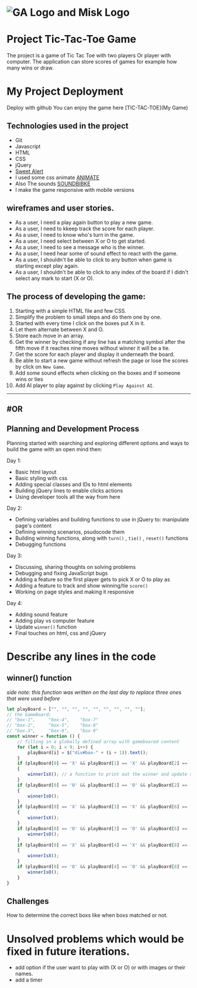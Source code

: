 # ![GA Logo and Misk Logo](https://misk.org.sa/miskacademy/wp-content/uploads/sites/5/2019/05/logo-aa.png)

# Project Tic-Tac-Toe Game
The project is a game of Tic Tac Toe with two players Or player with computer. The application can store scores of games for example how many wins or draw.

# My Project Deployment
Deploy with github
You can enjoy the game here [TIC-TAC-TOE](My Game)


## Technologies used in the project
* Git
* Javascript
* HTML
* CSS
* jQuery
* [Sweet Alert](https://daneden.github.io/animate.css/)
* I used some css animate [ANIMATE](https://daneden.github.io/animate.css/)
* Also The sounds [SOUNDBIBKE](http://soundbible.com/)
* I make the game responsive with mobile versions


## wireframes and user stories.
- As a user, I need a play again button to play a new game. 
- As a user, I need to kkeep track the score for each player. 
- As a user, I need to know who's turn in the game.
- As a user, I need select between X or O to get started. 
- As a user, I need to see a message who is the winner. 
- As a user, I need hear some of sound effect to react with the game. 
- As a user, I shouldn't be able to click to any button when game is starting except play again. 
- As a user, I shouldn't be able to click to any index of the board if I didn't select any mark to start (X or O). 

## The process of developing the game:
1. Starting with a simple HTML file and few CSS.
2. Simplify the problem to small steps and do them one by one.
3. Started with every time I click on the boxes put X in it.
4. Let them alternate between X and O.
5. Store each move in an array.
6. Get the winner by checking if any line has a matching symbol after the fifth move if it reaches nine moves without winner it will be a tie.
7. Get the score for each player and display it underneath the board.
8. Be able to start a new game without refresh the page or lose the scores by click on `New Game`.
9. Add some sound effects when clicking on the boxes and if someone wins or ties
10. Add AI player to play against by clicking `Play Against AI`.
----
#OR
----
## Planning and Development Process
Planning started with searching and exploring different options and ways to build the game with an open mind
then: 

Day 1:
- Basic html layout
- Basic styling with css
- Adding special classes and IDs to html elements
- Building jQuery lines to enable clicks actions 
- Using developer tools all the way from here 

Day 2:
- Defining variables and building functions to use in jQuery to: manipulate page's content
- Defining winning scenarios, psudocode them
- Building  winning functions, along with ``turn()`` , ``tie()`` , ``reset()`` functions 
- Debugging functions

Day 3:
- Discussing, sharing thoughts on solving problems 
- Debugging and fixing JavaScript bugs 
- Adding a feature so the first player gets to pick X or O to play as
- Adding a feature to track and show winning/tie ``score()``
- Working on page styles and making it responsive 

Day 4:
- Adding sound feature
- Adding play vs computer feature
- Update ``winner()`` function
- Final touches on html, css and jQuery
# Describe any lines in the code
## winner() function
*side note: this function was written on the last day to replace three ones that were used before*
```javascript
let playBoard = ["", "", "", "", "", "", "", "", ""];
// the GameBoard:
// "box-1",     "box-4",    "box-7"
// "box-2",     "box-5",    "box-8"
// "box-3",     "box-6",    "box-9"
const winner = function () {
    // filling in a globally defined array with gameboared content
    for (let i = 0; i < 9; i++) { 
        playBoard[i] = $("div#box-" + (i + 1)).text();
    }
    if (playBoard[0] == 'X' && playBoard[1] == 'X' && playBoard[2] == 'X' || playBoard[3] == 'X' && playBoard[4] == 'X' && playBoard[5] == 'X' || playBoard[6] == 'X' && playBoard[7] == 'X' && playBoard[8] == 'X') // if X won with a column
    {
        winnerIsX(); // a function to print out the winner and update score 
    }
    if (playBoard[0] == 'O' && playBoard[1] == 'O' && playBoard[2] == 'O' || playBoard[3] == 'O' && playBoard[4] == 'O' && playBoard[5] == 'O' || playBoard[6] == 'O' && playBoard[7] == 'O' && playBoard[8] == 'O') // if O won with a column
    {
        winnerIsO(); 
    }
    if (playBoard[0] == 'X' && playBoard[3] == 'X' && playBoard[6] == 'X' || playBoard[1] == 'X' && playBoard[4] == 'X' && playBoard[7] == 'X' || playBoard[2] == 'X' && playBoard[5] == 'X' && playBoard[8] == 'X') // if X won with a row
    {
        winnerIsX(); 
    }
    if (playBoard[0] == 'O' && playBoard[3] == 'O' && playBoard[6] == 'O' || playBoard[1] == 'O' && playBoard[4] == 'O' && playBoard[7] == 'O' || playBoard[2] == 'O' && playBoard[5] == 'O' && playBoard[8] == 'O') {
        winnerIsO();
    }
    if (playBoard[0] == 'X' && playBoard[4] == 'X' && playBoard[8] == 'X' || playBoard[6] == 'X' && playBoard[4] == 'X' && playBoard[2] == 'X') // if X won diagonally
    {
        winnerIsX(); 
    }
    if (playBoard[0] == 'O' && playBoard[4] == 'O' && playBoard[8] == 'O' || playBoard[6] == 'O' && playBoard[4] == 'O' && playBoard[2] == 'O') {
        winnerIsO();
    }
}
```


## Challenges
How to determine the correct boxs like when boxs matched or not. 



# Unsolved problems which would be fixed in future iterations.
- add option if the user want to play with (X or O) or with images or their names. 
- add a timer 


